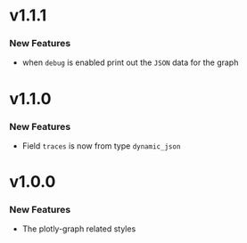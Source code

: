 # v1.1.1
### New Features
 - when `debug` is enabled print out the `JSON` data for the graph

# v1.1.0
### New Features

 - Field `traces` is now from type `dynamic_json`

# v1.0.0

### New Features

 - The plotly-graph related styles
